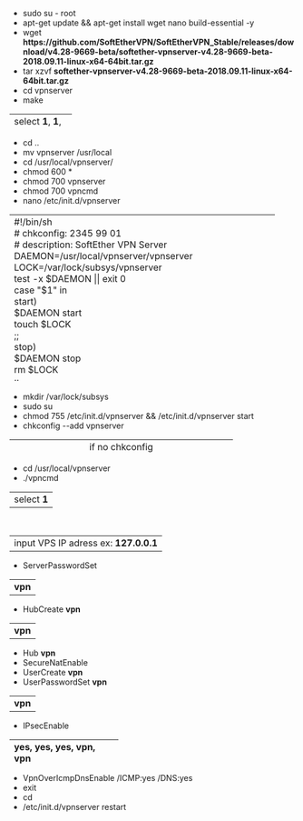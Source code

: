 <ul>
<li><span data-sheets-value="{&quot;1&quot;:2,&quot;2&quot;:&quot;sudo su - root&quot;}" data-sheets-userformat="{&quot;2&quot;:33554432,&quot;28&quot;:1}">sudo su - root</span></li>
<li><span data-sheets-value="{&quot;1&quot;:2,&quot;2&quot;:&quot;sudo su - root&quot;}" data-sheets-userformat="{&quot;2&quot;:33554432,&quot;28&quot;:1}">apt-get update &amp;&amp; apt-get install wget nano build-essential -y</span></li>
<li><span data-sheets-value="{&quot;1&quot;:2,&quot;2&quot;:&quot;sudo su - root&quot;}" data-sheets-userformat="{&quot;2&quot;:33554432,&quot;28&quot;:1}">wget <strong>https://github.com/SoftEtherVPN/SoftEtherVPN_Stable/releases/download/v4.28-9669-beta/softether-vpnserver-v4.28-9669-beta-2018.09.11-linux-x64-64bit.tar.gz</strong></span></li>
<li><span data-sheets-value="{&quot;1&quot;:2,&quot;2&quot;:&quot;sudo su - root&quot;}" data-sheets-userformat="{&quot;2&quot;:33554432,&quot;28&quot;:1}">tar xzvf <strong>softether-vpnserver-v4.28-9669-beta-2018.09.11-linux-x64-64bit.tar.gz</strong></span></li>
<li><span data-sheets-value="{&quot;1&quot;:2,&quot;2&quot;:&quot;sudo su - root&quot;}" data-sheets-userformat="{&quot;2&quot;:33554432,&quot;28&quot;:1}">cd vpnserver</span></li>
<li><span data-sheets-value="{&quot;1&quot;:2,&quot;2&quot;:&quot;sudo su - root&quot;}" data-sheets-userformat="{&quot;2&quot;:33554432,&quot;28&quot;:1}">make</span></li>
</ul>
<table style="height: 26px; width: 110px;">
<tbody>
<tr>
<td style="width: 102px;">select <strong>1</strong>, <strong>1</strong>, <strong>1</strong></td>
</tr>
</tbody>
</table>
<ul>
<li><span data-sheets-value="{&quot;1&quot;:2,&quot;2&quot;:&quot;sudo su - root&quot;}" data-sheets-userformat="{&quot;2&quot;:33554432,&quot;28&quot;:1}">cd ..</span></li>
<li><span data-sheets-value="{&quot;1&quot;:2,&quot;2&quot;:&quot;sudo su - root&quot;}" data-sheets-userformat="{&quot;2&quot;:33554432,&quot;28&quot;:1}">mv vpnserver /usr/local</span></li>
<li><span data-sheets-value="{&quot;1&quot;:2,&quot;2&quot;:&quot;sudo su - root&quot;}" data-sheets-userformat="{&quot;2&quot;:33554432,&quot;28&quot;:1}">cd /usr/local/vpnserver/</span></li>
<li><span data-sheets-value="{&quot;1&quot;:2,&quot;2&quot;:&quot;chmod 600 *&quot;}" data-sheets-userformat="{&quot;2&quot;:33554432,&quot;28&quot;:1}">chmod 600 *</span></li>
<li><span data-sheets-value="{&quot;1&quot;:2,&quot;2&quot;:&quot;chmod 600 *&quot;}" data-sheets-userformat="{&quot;2&quot;:33554432,&quot;28&quot;:1}">chmod 700 vpnserver</span></li>
<li><span data-sheets-value="{&quot;1&quot;:2,&quot;2&quot;:&quot;chmod 600 *&quot;}" data-sheets-userformat="{&quot;2&quot;:33554432,&quot;28&quot;:1}">chmod 700 vpncmd</span></li>
<li><span data-sheets-value="{&quot;1&quot;:2,&quot;2&quot;:&quot;chmod 600 *&quot;}" data-sheets-userformat="{&quot;2&quot;:33554432,&quot;28&quot;:1}">nano /etc/init.d/vpnserver</span></li>
</ul>
<table style="height: 296px;" width="462">
<tbody>
<tr>
<td style="width: 452px;">#!/bin/sh<br /># chkconfig: 2345 99 01<br /># description: SoftEther VPN Server<br />DAEMON=/usr/local/vpnserver/vpnserver<br />LOCK=/var/lock/subsys/vpnserver<br />test -x $DAEMON || exit 0<br />case "$1" in<br />start)<br />$DAEMON start<br />touch $LOCK<br />;;<br />stop)<br />$DAEMON stop<br />rm $LOCK<br />;;<br />restart)<br />$DAEMON stop<br />sleep 3<br />$DAEMON start<br />;;<br />*)<br />echo "Usage: $0 {start|stop|restart}"<br />exit 1<br />esac<br />exit 0</td>
</tr>
<tr>
<td style="width: 452px;">press <strong>ctrl+O</strong> to save</td>
</tr>
</tbody>
</table>
<ul>
<li><span data-sheets-value="{&quot;1&quot;:2,&quot;2&quot;:&quot;mkdir /var/lock/subsys&quot;}" data-sheets-userformat="{&quot;2&quot;:33554432,&quot;28&quot;:1}">mkdir /var/lock/subsys</span></li>
<li><span data-sheets-value="{&quot;1&quot;:2,&quot;2&quot;:&quot;mkdir /var/lock/subsys&quot;}" data-sheets-userformat="{&quot;2&quot;:33554432,&quot;28&quot;:1}">sudo su</span></li>
<li><span data-sheets-value="{&quot;1&quot;:2,&quot;2&quot;:&quot;mkdir /var/lock/subsys&quot;}" data-sheets-userformat="{&quot;2&quot;:33554432,&quot;28&quot;:1}">chmod 755 /etc/init.d/vpnserver &amp;&amp; /etc/init.d/vpnserver start</span></li>
<li><span data-sheets-value="{&quot;1&quot;:2,&quot;2&quot;:&quot;mkdir /var/lock/subsys&quot;}" data-sheets-userformat="{&quot;2&quot;:33554432,&quot;28&quot;:1}">chkconfig --add vpnserver</span></li>
</ul>
<table style="height: 26px;" width="388">
<tbody>
<tr>
<td style="width: 378px; text-align: center;">if no chkconfig</td>
</tr>
<tr>
<td style="width: 378px;">
<ul>
<li><span data-sheets-value="{&quot;1&quot;:2,&quot;2&quot;:&quot;nano /lib/systemd/system/vpnserver.service&quot;}" data-sheets-userformat="{&quot;2&quot;:515,&quot;3&quot;:{&quot;1&quot;:0},&quot;4&quot;:[null,2,12040119],&quot;12&quot;:0}">nano /lib/systemd/system/vpnserver.service</span></li>
</ul>
</td>
</tr>
<tr>
<td style="width: 378px;">&nbsp;[Unit]<br />Description=SoftEther VPN Server<br />After=network.target<br />[Service]<br />Type=forking<br />ExecStart=/usr/local/vpnserver/vpnserver start<br />ExecStop=/usr/local/vpnserver/vpnserver stop<br />[Install]<br />WantedBy=multi-user.target</td>
</tr>
<tr>
<td style="width: 378px;">press <strong>ctrl+O</strong> to save</td>
</tr>
</tbody>
</table>
<ul>
<li><span data-sheets-value="{&quot;1&quot;:2,&quot;2&quot;:&quot;mkdir /var/lock/subsys&quot;}" data-sheets-userformat="{&quot;2&quot;:33554432,&quot;28&quot;:1}">cd /usr/local/vpnserver</span></li>
<li><span data-sheets-value="{&quot;1&quot;:2,&quot;2&quot;:&quot;mkdir /var/lock/subsys&quot;}" data-sheets-userformat="{&quot;2&quot;:33554432,&quot;28&quot;:1}">./vpncmd</span></li>
</ul>
<table>
<tbody>
<tr>
<td>select <strong>1</strong></td>
</tr>
</tbody>
</table>
<p>&nbsp;</p>
<table>
<tbody>
<tr>
<td>input VPS IP adress ex: <strong>127.0.0.1</strong></td>
</tr>
</tbody>
</table>
<ul>
<li><span data-sheets-value="{&quot;1&quot;:2,&quot;2&quot;:&quot;ServerPasswordSet&quot;}" data-sheets-userformat="{&quot;2&quot;:33554432,&quot;28&quot;:1}">ServerPasswordSet</span></li>
</ul>
<table>
<tbody>
<tr>
<td><strong>vpn</strong></td>
</tr>
</tbody>
</table>
<ul>
<li><span data-sheets-value="{&quot;1&quot;:2,&quot;2&quot;:&quot;HubCreate vpn&quot;}" data-sheets-userformat="{&quot;2&quot;:33554945,&quot;3&quot;:{&quot;1&quot;:0},&quot;12&quot;:0,&quot;28&quot;:1}">HubCreate <strong>vpn</strong></span></li>
</ul>
<table>
<tbody>
<tr>
<td><strong>vpn</strong></td>
</tr>
</tbody>
</table>
<ul>
<li><span data-sheets-value="{&quot;1&quot;:2,&quot;2&quot;:&quot;Hub vpn&quot;}" data-sheets-userformat="{&quot;2&quot;:33554945,&quot;3&quot;:{&quot;1&quot;:0},&quot;12&quot;:0,&quot;28&quot;:1}">Hub <strong>vpn</strong></span></li>
<li><span data-sheets-value="{&quot;1&quot;:2,&quot;2&quot;:&quot;Hub vpn&quot;}" data-sheets-userformat="{&quot;2&quot;:33554945,&quot;3&quot;:{&quot;1&quot;:0},&quot;12&quot;:0,&quot;28&quot;:1}">SecureNatEnable</span></li>
<li><span data-sheets-value="{&quot;1&quot;:2,&quot;2&quot;:&quot;Hub vpn&quot;}" data-sheets-userformat="{&quot;2&quot;:33554945,&quot;3&quot;:{&quot;1&quot;:0},&quot;12&quot;:0,&quot;28&quot;:1}">UserCreate <strong>vpn</strong></span></li>
<li><span data-sheets-value="{&quot;1&quot;:2,&quot;2&quot;:&quot;Hub vpn&quot;}" data-sheets-userformat="{&quot;2&quot;:33554945,&quot;3&quot;:{&quot;1&quot;:0},&quot;12&quot;:0,&quot;28&quot;:1}">UserPasswordSet <strong>vpn</strong></span></li>
</ul>
<table>
<tbody>
<tr>
<td><strong>vpn</strong></td>
</tr>
</tbody>
</table>
<ul>
<li><span data-sheets-value="{&quot;1&quot;:2,&quot;2&quot;:&quot;Hub vpn&quot;}" data-sheets-userformat="{&quot;2&quot;:33554945,&quot;3&quot;:{&quot;1&quot;:0},&quot;12&quot;:0,&quot;28&quot;:1}">IPsecEnable</span></li>
</ul>
<table style="height: 43px; width: 192px;">
<tbody>
<tr>
<td style="width: 184px;"><strong>yes, yes, yes, vpn, vpn</strong></td>
</tr>
</tbody>
</table>
<ul>
<li><span data-sheets-value="{&quot;1&quot;:2,&quot;2&quot;:&quot;Hub vpn&quot;}" data-sheets-userformat="{&quot;2&quot;:33554945,&quot;3&quot;:{&quot;1&quot;:0},&quot;12&quot;:0,&quot;28&quot;:1}">VpnOverIcmpDnsEnable /ICMP:yes /DNS:yes</span></li>
<li><span data-sheets-value="{&quot;1&quot;:2,&quot;2&quot;:&quot;Hub vpn&quot;}" data-sheets-userformat="{&quot;2&quot;:33554945,&quot;3&quot;:{&quot;1&quot;:0},&quot;12&quot;:0,&quot;28&quot;:1}">exit</span></li>
<li><span data-sheets-value="{&quot;1&quot;:2,&quot;2&quot;:&quot;Hub vpn&quot;}" data-sheets-userformat="{&quot;2&quot;:33554945,&quot;3&quot;:{&quot;1&quot;:0},&quot;12&quot;:0,&quot;28&quot;:1}">cd</span></li>
<li><span data-sheets-value="{&quot;1&quot;:2,&quot;2&quot;:&quot;Hub vpn&quot;}" data-sheets-userformat="{&quot;2&quot;:33554945,&quot;3&quot;:{&quot;1&quot;:0},&quot;12&quot;:0,&quot;28&quot;:1}">/etc/init.d/vpnserver restart</span></li>
</ul>
<p>&nbsp;</p>
<p>&nbsp;</p>

